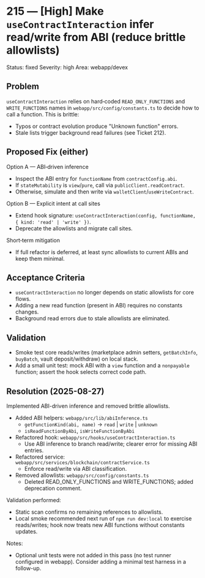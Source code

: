 # 215 — [High] Make `useContractInteraction` infer read/write from ABI (reduce brittle allowlists)

Status: fixed
Severity: high
Area: webapp/devex

## Problem

`useContractInteraction` relies on hard‑coded `READ_ONLY_FUNCTIONS` and `WRITE_FUNCTIONS` names in `webapp/src/config/constants.ts` to decide how to call a function. This is brittle:

- Typos or contract evolution produce "Unknown function" errors.
- Stale lists trigger background read failures (see Ticket 212).

## Proposed Fix (either)

Option A — ABI‑driven inference

- Inspect the ABI entry for `functionName` from `contractConfig.abi`.
- If `stateMutability` is `view`/`pure`, call via `publicClient.readContract`.
- Otherwise, simulate and then write via `walletClient`/`useWriteContract`.

Option B — Explicit intent at call sites

- Extend hook signature: `useContractInteraction(config, functionName, { kind: 'read' | 'write' })`.
- Deprecate the allowlists and migrate call sites.

Short‑term mitigation

- If full refactor is deferred, at least sync allowlists to current ABIs and keep them minimal.

## Acceptance Criteria

- `useContractInteraction` no longer depends on static allowlists for core flows.
- Adding a new read function (present in ABI) requires no constants changes.
- Background read errors due to stale allowlists are eliminated.

## Validation

- Smoke test core reads/writes (marketplace admin setters, `getBatchInfo`, `buyBatch`, vault deposit/withdraw) on local stack.
- Add a small unit test: mock ABI with a `view` function and a `nonpayable` function; assert the hook selects correct code path.

## Resolution (2025-08-27)

Implemented ABI-driven inference and removed brittle allowlists.

- Added ABI helpers: `webapp/src/lib/abiInference.ts`
    - `getFunctionKind(abi, name)` → `read` | `write` | `unknown`
    - `isReadFunctionByAbi`, `isWriteFunctionByAbi`
- Refactored hook: `webapp/src/hooks/useContractInteraction.ts`
    - Use ABI inference to branch read/write; clearer error for missing ABI entries.
- Refactored service: `webapp/src/services/blockchain/contractService.ts`
    - Enforce read/write via ABI classification.
- Removed allowlists: `webapp/src/config/constants.ts`
    - Deleted READ_ONLY_FUNCTIONS and WRITE_FUNCTIONS; added deprecation comment.

Validation performed:

- Static scan confirms no remaining references to allowlists.
- Local smoke recommended next run of `npm run dev:local` to exercise reads/writes; hook now treats new ABI functions without constants updates.

Notes:

- Optional unit tests were not added in this pass (no test runner configured in webapp). Consider adding a minimal test harness in a follow-up.

